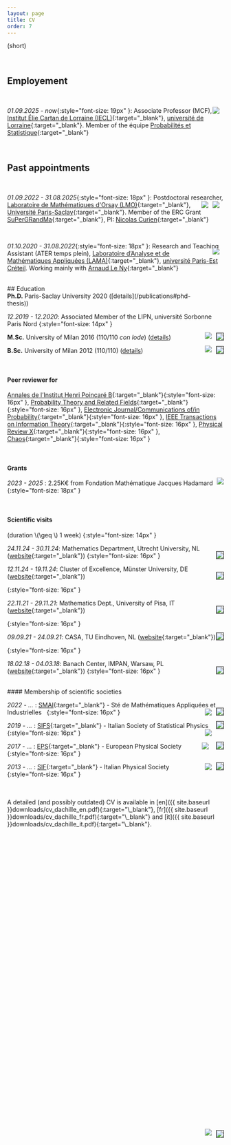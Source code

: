 ```yaml
---
layout: page
title: CV
order: 7
---
```

<!--- TOC
{:toc}-->

<!--
<img style="max-height:125px; position: relative; float:right; top: 50%; border:solid 0.05em;transform: translateY(-60%); margin-left:15px !important; border-radius: 50%;" src="../assets/dachille2.jpeg">
-->
(short)


<br/>

<!-- To uncomment and sanitize after September, hopefully -->


## Employement

<br/>

_01.09.2025 - now_{:style="font-size: 19px" }: Associate Professor (MCF), <a href="https://iecl.univ-lorraine.fr/home/" target="\_blank"> <img style="max-height:70px; position: relative; float:right; top: 50%; margin:0px !important; border-radius: 0px; padding-right:10px;" src="../assets/logo-iecl.png"></a> [Institut Élie Cartan de Lorraine (IECL)](https://iecl.univ-lorraine.fr/home/){:target="\_blank"},
[université de Lorraine](https://www.univ-lorraine.fr/en/univ-lorraine/){:target="\_blank"}. Member of the équipe [Probabilités et Statistique](https://iecl.univ-lorraine.fr/recherche/probabilites-et-statistique/probabilites-et-statistiques-presentation/){:target="\_blank"}


<!--
<br/>

_01.09.2022 - 31.08.2025_: <a href="https://www.imo.universite-paris-saclay.fr/~nicolas.curien/ERC.html" target="\_blank"> <img style="max-height:80px; position: relative; float:right; top: 50%; margin:0px !important; border-radius: 0px; padding-right:10px;" src="../assets/ERC_logo.png"></a><a href="https://www.imo.universite-paris-saclay.fr/fr/" target="\_blank"> <img style="max-height:80px; position: relative; float:right; top: 50%; margin:0px !important; border-radius: 0px; padding-right:10px;" src="../assets/Orsay_Math_RVB.png"></a> Postdoctoral researcher, [Laboratoire de Mathématiques d'Orsay (LMO)](https://www.imo.universite-paris-saclay.fr/fr/){:target="\_blank"}, [Université Paris-Saclay](https://www.universite-paris-saclay.fr/){:target="\_blank"}. Member of the ERC Grant [SuPerGRandMa](https://www.imo.universite-paris-saclay.fr/fr/){:target="\_blank"}, PI: Nicolas Curien

<br/>

_01.09.2022 - current_: <a href="https://www.imo.universite-paris-saclay.fr/fr/" target="\_blank"> <img style="max-height:80px; position: relative; float:right; top: 50%; margin:0px !important; border-radius: 0px; padding-right:10px;" src="../assets/Orsay_Math_RVB.png"></a> Postdoctoral researcher at [Laboratoire de Mathématiques d'Orsay (LMO)](https://www.imo.universite-paris-saclay.fr/fr/){:target="\_blank"}, [université Paris-Saclay](https://www.universite-paris-saclay.fr/){:target="\_blank"}


<br/>
-->
<br/>

## Past appointments

<br/>

_01.09.2022 - 31.08.2025_{:style="font-size: 18px" }: Postdoctoral researcher, <a href="https://www.imo.universite-paris-saclay.fr/~nicolas.curien/ERC.html" target="\_blank"> <img style="max-height:70px; position: relative; float:right; top: 50%; margin:0px !important; border-radius: 0px; padding-right:10px;" src="../assets/ERC_logo.png"></a><a href="https://www.imo.universite-paris-saclay.fr/fr/" target="\_blank"> <img style="max-height:70px; position: relative; float:right; top: 50%; margin:0px !important; border-radius: 0px; padding-right:10px;" src="../assets/Orsay_Math_RVB.png"></a>[Laboratoire de Mathématiques d'Orsay (LMO)](https://www.imo.universite-paris-saclay.fr/fr/){:target="\_blank"}, [Université Paris-Saclay](https://www.universite-paris-saclay.fr/){:target="\_blank"}. Member of the ERC Grant [SuPerGRandMa](https://www.imo.universite-paris-saclay.fr/fr/){:target="\_blank"}, PI: [Nicolas Curien](https://www.imo.universite-paris-saclay.fr/~nicolas.curien/){:target="\_blank"}

<br/>

_01.10.2020 - 31.08.2022_{:style="font-size: 18px" }: Research and Teaching Assistant (ATER temps plein), <a href="https://www.u-pec.fr/" target="\_blank"> <img style="max-height:75px; position: relative; float:right; top: 50%; transform: translateY(-30%); margin:0px !important; border-radius: 0px; padding-right:10px;" src="../assets/LAMAweb.png"></a> [Laboratoire d’Analyse et de Mathématiques Appliquées (LAMA)](https://lama.u-pem.fr/){:target="\_blank"}, <a href="https://www.u-pec.fr/" target="\_blank">université Paris-Est Créteil</a>. Working mainly with [Arnaud Le Ny](https://perso.math.u-pem.fr/leny.arnaud/){:target="\_blank"}


<br/>
## Education
<br/>
<img style="max-height:30px; position: relative; float:right; top: 50%; transform: translateY(-10%); margin:0px; border-radius: 0px;border: solid .05em;" src="../assets/flag_FR.png"/><a href="https://www.universite-paris-saclay.fr/" target="_blank"> <img style="max-height:40px; position: relative; float:right; top: 50%; transform: translateY(-30%); margin:0px !important; border-radius: 0px; padding-right:10px;" src="../assets/logoupsaclay.png"></a><b>Ph.D.</b> Paris-Saclay University 2020  ([details](/publications#phd-thesis))<!--a href="https://www.universite-paris-saclay.fr/" target="\_blank"> <img style="max-height:50px;float:left;padding:10px;" src="../assets/logoupsaclay.png"></a></span-->

_12.2019 - 12.2020_: Associated Member of the LIPN, université Sorbonne Paris Nord
{:style="font-size: 14px" }

<img style="max-height:30px; position: relative; float:right; top: 40%; transform: translateY(-10%); margin:0px; border-radius: 0px;border: solid .05em;" src="../assets/flag_IT.png"/><a href="https://www.unimi.it/en" target="\_blank"> <img style="max-height:40px; position: relative; float:right; top: 50%; transform: translateY(-20%); margin:0px !important; border-radius: 0px; padding-right:10px;" src="../assets/unimi_logo_header_nero.png"></a>**M.Sc.** University of Milan 2016 (110/110 _con lode_) ([details](/publications#msc-thesis))

<img style="max-height:30px; position: relative; float:right; top: 40%; transform: translateY(-10%); margin:0px; border-radius: 0px;border: solid .05em;" src="../assets/flag_IT.png"/><a href="https://www.unimi.it/en" target="_blank"> <img style="max-height:40px; position: relative; float:right; top: 50%; transform: translateY(-20%); margin:0px !important; border-radius: 0px; padding-right:10px;" src="../assets/unimi_logo_header_nero.png"></a>**B.Sc.** University of Milan 2012 (110/110) ([details](/publications#bsc-thesis))


<br/>

#### Peer reviewer for

[Annales de l’Institut Henri Poincaré B](https://imstat.org/journals-and-publications/annales-de-linstitut-henri-poincare/){:target="\_blank"}{:style="font-size: 16px" }, [Probability Theory and Related Fields](https://www.springer.com/journal/440){:target="\_blank"}{:style="font-size: 16px" }, [Electronic Journal/Communications of/in Probability](https://imstat.org/journals-and-publications/electronic-journal-of-probability/){:target="\_blank"}{:style="font-size: 16px" }, [IEEE Transactions on Information Theory](https://ieeexplore.ieee.org/xpl/RecentIssue.jsp?punumber=18){:target="\_blank"}{:style="font-size: 16px" }, [Physical Review X](https://journals.aps.org/prx/){:target="\_blank"}{:style="font-size: 16px" }, [Chaos](https://aip.scitation.org/journal/cha){:target="\_blank"}{:style="font-size: 16px" }

<br/>


#### Grants

_2023 - 2025_ : 2.25K€ from Fondation Mathématique Jacques Hadamard <a href="https://fondation-hadamard.fr/en/" target="_blank"><img style="max-height:60px; position: relative; float:right; margin:0px; border-radius: 0px; padding-right:0px; transform: translateY(-25%);" src="../assets/FMJH_h.png"></a>
{:style="font-size: 18px" }



<br/>

#### Scientific visits
(duration \\(\geq \\) 1 week)
{:style="font-size: 14px" }

_24.11.24 - 30.11.24_: Mathematics Department, Utrecht University, NL
 ([website](#){:target="\_blank"}) <img style="max-height:30px; position: relative; float:right; top: 30%; transform: translateY(-10%); margin:0px; border-radius: 0px;border: solid .05em;" src="../assets/flag_NL.png"/><!--img style="max-height:30px; position: relative; float:right; top: 50%; border: solid .05em; border-radius: 0px;" src="../assets/flag_NL.png"/> &nbsp; <a href="https://casa.win.tue.nl/" target="_blank"> <img style="max-height:60px; position: relative; float:right; margin:0px; border-radius: 0px; padding-right:10px; transform: translateY(-25%);" src="../assets/casa_logo.png"></a-->
{:style="font-size: 16px" }

 _12.11.24 - 19.11.24_: Cluster of Excellence, Münster University, DE
  ([website](#){:target="\_blank"})
<img style="max-height:28px; position: relative; float:right; top: 30%; transform: translateY(-10%); margin:0px; border-radius: 0px;border: solid .05em;" src="../assets/flag_DE.png"/>
  <!--img style="max-height:30px; position: relative; float:right; top: 50%; border: solid .05em; border-radius: 0px;" src="../assets/flag_NL.png"/> &nbsp; <a href="https://casa.win.tue.nl/" target="_blank"> <img style="max-height:60px; position: relative; float:right; margin:0px; border-radius: 0px; padding-right:10px; transform: translateY(-25%);" src="../assets/casa_logo.png"></a-->
{:style="font-size: 16px" }

_22.11.21 - 29.11.21_: Mathematics Dept., University of Pisa, IT
 ([website](#){:target="\_blank"})
<img style="max-height:30px; position: relative; float:right; top: 30%; transform: translateY(-10%); margin:0px; border-radius: 0px;border: solid .05em;" src="../assets/flag_IT.png"/>
 <!--img style="max-height:30px; position: relative; float:right; top: 50%; border: solid .05em; border-radius: 0px;" src="../assets/flag_NL.png"/> &nbsp; <a href="https://casa.win.tue.nl/" target="_blank"><!--img style="max-height:30px; position: relative; float:right; top: 50%; border: solid .05em; border-radius: 0px;" src="../assets/flag_IT.png"/> &nbsp; <a href="https://www.dm.unipi.it/webnew/en/info/introduction" target="_blank"> <img style="max-height:30px; position: relative; float:right; top: 50%; margin:0px; border-radius: 0px; padding-right:5px;" src="../assets/logo_Pisa.png"></a-->
 {:style="font-size: 16px" }

_09.09.21 - 24.09.21_: CASA, TU Eindhoven, NL
 ([website](https://casa.win.tue.nl/event/matteo-dachille-universite-paris-est-creteil/){:target="\_blank"})
<img style="max-height:30px; position: relative; float:right; top: 30%; transform: translateY(-10%); margin:0px; border-radius: 0px;border: solid .05em;" src="../assets/flag_NL.png"/>
 <!--img style="max-height:30px; position: relative; float:right; top: 50%; border: solid .05em; border-radius: 0px;" src="../assets/flag_NL.png"/> &nbsp; <a href="https://casa.win.tue.nl/" target="_blank"> <img style="max-height:30px; position: relative; float:right; top: 50%; margin:0px; border-radius: 0px; padding-right:5px;" src="../assets/casa_logo.png"></a-->
 {:style="font-size: 16px" }

_18.02.18 - 04.03.18_: Banach Center, IMPAN, Warsaw, PL
 ([website](https://www.mimuw.edu.pl/~miekisz/index.php?st=4){:target="\_blank"})
 <img style="max-height:28px; position: relative; float:right; top: 30%; transform: translateY(-10%); margin:0px; border-radius: 0px;border: solid .05em;" src="../assets/flag_PL.png"/> <!--img style="max-height:30px; position: relative; float:right; top: 50%; border: solid .05em; border-radius: 0px;" src="../assets/flag_PL.png"/> &nbsp; <a href="https://www.impan.pl/en/activities/banach-center" target="_blank"> <img style="max-height:30px; position: relative; float:right; top: 50%; margin:0px; border-radius: 0px; padding-right:0px;" src="../assets/impan_notext.gif"></a-->
{:style="font-size: 16px" }


<br/>
#### Membership of scientific societies

_2022 - ..._ : [SMAI](http://smai.emath.fr/){:target="\_blank"} - Sté de Mathématiques Appliquées et Industrielles <img style="max-height:30px; position: relative; float:right; top: 30%; transform: translateY(-10%); margin:0px; border-radius: 0px;border: solid .05em;" src="../assets/flag_FR.png"/>&nbsp; <a href="http://smai.emath.fr/" target="_blank"> <img style="max-height:30px; position: relative; float:right; top: 50%; margin:0px; border-radius: 0px; padding-right:10px;" src="../assets/SMAI_logo.jpeg"></a>
 {:style="font-size: 16px" }



 _2019 - ..._ : [SIFS](https://www.fisicastatistica.org/home){:target="\_blank"} - Italian Society of Statistical Physics <img style="max-height:30px; position: relative; float:right; top: 30%; transform: translateY(-10%); margin:0px; border-radius: 0px;border: solid .05em;" src="../assets/flag_IT.png"/>&nbsp; <a href="https://www.fisicastatistica.org/home" target="_blank"> <img style="max-height:30px; position: relative; float:right; top: 50%; margin:0px; border-radius: 0px; padding-right:10px;" src="../assets/logo_SIFS.png"></a>
  {:style="font-size: 16px" }

 _2017 - ..._ : [EPS](https://www.eps.org/){:target="\_blank"} - European Physical Society <img style="max-height:30px; position: relative; float:right; top: 30%; transform: translateY(-10%); margin:0px; border-radius: 0px;border: solid .05em;" src="../assets/flag_EU.png"/>&nbsp; <a href="https://www.eps.org/" target="_blank"> <img style="max-height:30px; position: relative; float:right; top: 50%; margin:0px; border-radius: 0px; padding-right:17px;" src="../assets/logo_EPS.png"></a>
  {:style="font-size: 16px" }

 _2013 - ..._ : [SIF](https://www.sif.it){:target="\_blank"} - Italian Physical Society <img style="max-height:30px; position: relative; float:right; top: 30%; transform: translateY(-10%); margin:0px; border-radius: 0px;border: solid .05em;" src="../assets/flag_IT.png"/>&nbsp; <a href="https://en.sif.it/" target="_blank"> <img style="max-height:30px; position: relative; float:right; top: 50%; margin:0px; border-radius: 0px; padding-right:10px;" src="../assets/logo_SIF.png"></a>
  {:style="font-size: 16px" }



<br/>
<br/>
A detailed (and possibly outdated) CV is available in [en]({{  site.baseurl }}downloads/cv_dachille_en.pdf){:target="\_blank"}, [fr]({{  site.baseurl }}downloads/cv_dachille_fr.pdf){:target="\_blank"} and [it]({{  site.baseurl }}downloads/cv_dachille_it.pdf){:target="\_blank"}.
